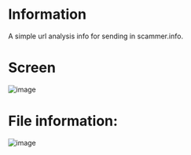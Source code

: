 # Information
A simple url analysis info for sending in scammer.info.

# Screen
![image](https://github.com/paranormalactivity22/Cartman/assets/69107484/0c87fca9-25ae-4e3d-b1d8-67c34146fbcf)

# File information:
![image](https://github.com/paranormalactivity22/Cartman/assets/69107484/10b6943c-6752-46af-a883-7f8c52b29470)
